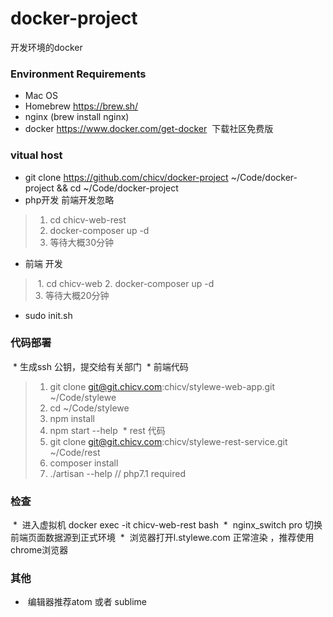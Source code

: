 # docker-project
开发环境的docker

###  Environment Requirements
 *  Mac OS
 *  Homebrew https://brew.sh/
 *  nginx  (brew install nginx)
 *  docker https://www.docker.com/get-docker  下载社区免费版
### vitual host 
 * git clone https://github.com/chicv/docker-project ~/Code/docker-project && cd  ~/Code/docker-project
 * php开发 前端开发忽略
  > 1. cd chicv-web-rest
  > 2. docker-composer up -d 
  > 3. 等待大概30分钟
 * 前端 开发
  > 1. cd  chicv-web 
  > 2. docker-composer up -d  
  > 3. 等待大概20分钟
 * sudo init.sh 
### 代码部署
  * 生成ssh 公钥，提交给有关部门
  * 前端代码
   > 1. git clone git@git.chicv.com:chicv/stylewe-web-app.git ~/Code/stylewe   
   > 2. cd ~/Code/stylewe 
   > 3. npm install 
   > 4. npm start --help 
  * rest 代码
   > 1. git clone 	git@git.chicv.com:chicv/stylewe-rest-service.git ~/Code/rest
   > 2. composer install
   > 3. ./artisan --help //  php7.1 required
### 检查
  *  进入虚拟机 docker exec -it chicv-web-rest bash 
  *  nginx_switch pro 切换前端页面数据源到正式环境
  *  浏览器打开l.stylewe.com 正常渲染 ，推荐使用chrome浏览器
### 其他
  *  编辑器推荐atom 或者 sublime
 
